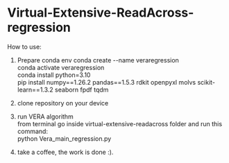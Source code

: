 # Virtual-Extensive-ReadAcross-regression



How to use: 


1. Prepare conda env 
  conda create --name veraregression  
  conda activate veraregression   
  conda install python=3.10  
  pip install numpy==1.26.2 pandas==1.5.3 rdkit openpyxl molvs scikit-learn==1.3.2 seaborn fpdf tqdm   

2. clone repository on your device 

3. run VERA algorithm  
  from terminal go inside virtual-extensive-readacross folder and run this command:   
  python Vera_main_regression.py   

4. take a coffee, the work is done :).  
